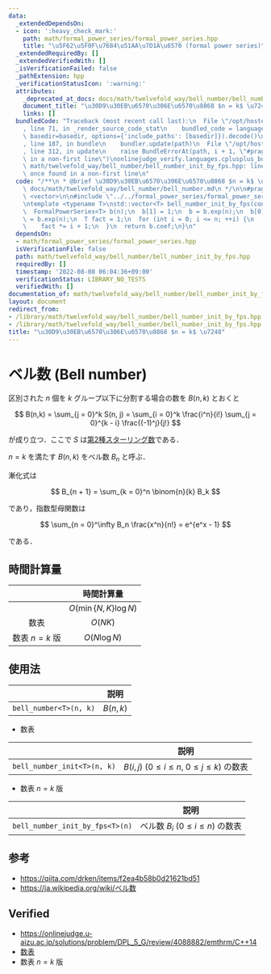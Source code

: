 ```yaml
---
data:
  _extendedDependsOn:
  - icon: ':heavy_check_mark:'
    path: math/formal_power_series/formal_power_series.hpp
    title: "\u5F62\u5F0F\u7684\u51AA\u7D1A\u6570 (formal power series)"
  _extendedRequiredBy: []
  _extendedVerifiedWith: []
  _isVerificationFailed: false
  _pathExtension: hpp
  _verificationStatusIcon: ':warning:'
  attributes:
    _deprecated_at_docs: docs/math/twelvefold_way/bell_number/bell_number.md
    document_title: "\u30D9\u30EB\u6570\u306E\u6570\u8868 $n = k$ \u7248"
    links: []
  bundledCode: "Traceback (most recent call last):\n  File \"/opt/hostedtoolcache/Python/3.10.8/x64/lib/python3.10/site-packages/onlinejudge_verify/documentation/build.py\"\
    , line 71, in _render_source_code_stat\n    bundled_code = language.bundle(stat.path,\
    \ basedir=basedir, options={'include_paths': [basedir]}).decode()\n  File \"/opt/hostedtoolcache/Python/3.10.8/x64/lib/python3.10/site-packages/onlinejudge_verify/languages/cplusplus.py\"\
    , line 187, in bundle\n    bundler.update(path)\n  File \"/opt/hostedtoolcache/Python/3.10.8/x64/lib/python3.10/site-packages/onlinejudge_verify/languages/cplusplus_bundle.py\"\
    , line 312, in update\n    raise BundleErrorAt(path, i + 1, \"#pragma once found\
    \ in a non-first line\")\nonlinejudge_verify.languages.cplusplus_bundle.BundleErrorAt:\
    \ math/twelvefold_way/bell_number/bell_number_init_by_fps.hpp: line 6: #pragma\
    \ once found in a non-first line\n"
  code: "/**\n * @brief \u30D9\u30EB\u6570\u306E\u6570\u8868 $n = k$ \u7248\n * @docs\
    \ docs/math/twelvefold_way/bell_number/bell_number.md\n */\n\n#pragma once\n#include\
    \ <vector>\n\n#include \"../../formal_power_series/formal_power_series.hpp\"\n\
    \ntemplate <typename T>\nstd::vector<T> bell_number_init_by_fps(const int n) {\n\
    \  FormalPowerSeries<T> b(n);\n  b[1] = 1;\n  b = b.exp(n);\n  b[0] -= 1;\n  b\
    \ = b.exp(n);\n  T fact = 1;\n  for (int i = 0; i <= n; ++i) {\n    b[i] *= fact;\n\
    \    fact *= i + 1;\n  }\n  return b.coef;\n}\n"
  dependsOn:
  - math/formal_power_series/formal_power_series.hpp
  isVerificationFile: false
  path: math/twelvefold_way/bell_number/bell_number_init_by_fps.hpp
  requiredBy: []
  timestamp: '2022-08-08 06:04:36+09:00'
  verificationStatus: LIBRARY_NO_TESTS
  verifiedWith: []
documentation_of: math/twelvefold_way/bell_number/bell_number_init_by_fps.hpp
layout: document
redirect_from:
- /library/math/twelvefold_way/bell_number/bell_number_init_by_fps.hpp
- /library/math/twelvefold_way/bell_number/bell_number_init_by_fps.hpp.html
title: "\u30D9\u30EB\u6570\u306E\u6570\u8868 $n = k$ \u7248"
---
```

# ベル数 (Bell number)

区別された $n$ 個を $k$ グループ以下に分割する場合の数を $B(n, k)$ とおくと

$$
  B(n,k) = \sum_{j = 0}^k S(n, j) = \sum_{i = 0}^k \frac{i^n}{i!} \sum_{j = 0}^{k - i} \frac{(-1)^j}{j!}
$$

が成り立つ．ここで $S$ は[第2種スターリング数](../stirling_number/stirling_number.md)である．

$n = k$ を満たす $B(n, k)$ をベル数 $B_n$ と呼ぶ．

漸化式は

$$
  B_{n + 1} = \sum_{k = 0}^n \binom{n}{k} B_k
$$

であり，指数型母関数は

$$
  \sum_{n = 0}^\infty B_n \frac{x^n}{n!} = e^{e^x - 1}
$$

である．


## 時間計算量

||時間計算量|
|:--:|:--:|
||$O(\min \lbrace N, K \rbrace \log{N})$|
|数表|$O(NK)$|
|数表 $n = k$ 版|$O(N\log{N})$|


## 使用法

||説明|
|:--:|:--:|
|`bell_number<T>(n, k)`|$B(n, k)$|

- 数表

||説明|
|:--:|:--:|
|`bell_number_init<T>(n, k)`|$B(i, j)$ ($0 \leq i \leq n,\ 0 \leq j \leq k$) の数表|

- 数表 $n = k$ 版

||説明|
|:--:|:--:|
|`bell_number_init_by_fps<T>(n)`|ベル数 $B_i$ ($0 \leq i \leq n$) の数表|


## 参考

- https://qiita.com/drken/items/f2ea4b58b0d21621bd51
- https://ja.wikipedia.org/wiki/ベル数


## Verified

- https://onlinejudge.u-aizu.ac.jp/solutions/problem/DPL_5_G/review/4088882/emthrm/C++14
- [数表](https://onlinejudge.u-aizu.ac.jp/solutions/problem/DPL_5_G/review/4088892/emthrm/C++14)
- 数表 $n = k$ 版
